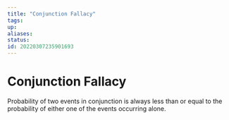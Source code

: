 ```yaml
---
title: "Conjunction Fallacy"
tags:
up:
aliases:
status:
id: 20220307235901693
---
```


# Conjunction Fallacy

Probability of two events in conjunction is always less than or equal to the probability of either one of the events occurring alone.